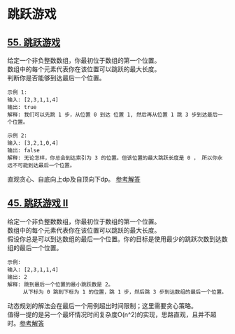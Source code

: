 # 跳跃游戏
## [55. 跳跃游戏](https://leetcode-cn.com/problems/jump-game)
给定一个非负整数数组，你最初位于数组的第一个位置。  
数组中的每个元素代表你在该位置可以跳跃的最大长度。  
判断你是否能够到达最后一个位置。  
```
示例 1:
输入: [2,3,1,1,4]
输出: true
解释: 我们可以先跳 1 步，从位置 0 到达 位置 1, 然后再从位置 1 跳 3 步到达最后一个位置。

示例 2:
输入: [3,2,1,0,4]
输出: false
解释: 无论怎样，你总会到达索引为 3 的位置。但该位置的最大跳跃长度是 0 ， 所以你永远不可能到达最后一个位置。
```
直观贪心、自底向上dp及自顶向下dp。 [参考解答](i.go)
## [45. 跳跃游戏 II](https://leetcode-cn.com/problems/jump-game-ii)
给定一个非负整数数组，你最初位于数组的第一个位置。  
数组中的每个元素代表你在该位置可以跳跃的最大长度。  
假设你总是可以到达数组的最后一个位置。你的目标是使用最少的跳跃次数到达数组的最后一个位置。  
```
示例:
输入: [2,3,1,1,4]
输出: 2
解释: 跳到最后一个位置的最小跳跃数是 2。
     从下标为 0 跳到下标为 1 的位置，跳 1 步，然后跳 3 步到达数组的最后一个位置。
```
动态规划的解法会在最后一个用例超出时间限制；这里需要贪心策略。  
值得一提的是另一个最坏情况时间复杂度O(n^2)的实现，思路直观，且并不超时。[参考解答](ii.go)